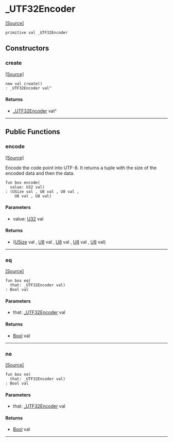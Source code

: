 # _UTF32Encoder
<span class="source-link">[[Source]](src/builtin/string.md#L-0-1715)</span>
```pony
primitive val _UTF32Encoder
```

## Constructors

### create
<span class="source-link">[[Source]](src/builtin/string.md#L-0-1715)</span>


```pony
new val create()
: _UTF32Encoder val^
```

#### Returns

* [_UTF32Encoder](builtin-_UTF32Encoder.md) val^

---

## Public Functions

### encode
<span class="source-link">[[Source]](src/builtin/string.md#L-0-1716)</span>


Encode the code point into UTF-8. It returns a tuple with the size of the
encoded data and then the data.


```pony
fun box encode(
  value: U32 val)
: (USize val , U8 val , U8 val , 
    U8 val , U8 val)
```
#### Parameters

*   value: [U32](builtin-U32.md) val

#### Returns

* ([USize](builtin-USize.md) val , [U8](builtin-U8.md) val , [U8](builtin-U8.md) val , 
    [U8](builtin-U8.md) val , [U8](builtin-U8.md) val)

---

### eq
<span class="source-link">[[Source]](src/builtin/string.md#L-0-1716)</span>


```pony
fun box eq(
  that: _UTF32Encoder val)
: Bool val
```
#### Parameters

*   that: [_UTF32Encoder](builtin-_UTF32Encoder.md) val

#### Returns

* [Bool](builtin-Bool.md) val

---

### ne
<span class="source-link">[[Source]](src/builtin/string.md#L-0-1716)</span>


```pony
fun box ne(
  that: _UTF32Encoder val)
: Bool val
```
#### Parameters

*   that: [_UTF32Encoder](builtin-_UTF32Encoder.md) val

#### Returns

* [Bool](builtin-Bool.md) val

---


